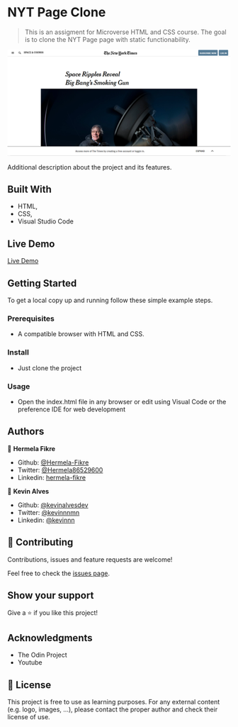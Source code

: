 # NYT Page Clone

> This is an assigment for Microverse HTML and CSS course. The goal is to clone the NYT Page page with static functionability.

![screenshot](./img/screenshot.png)

Additional description about the project and its features.

## Built With

- HTML,
- CSS,
- Visual Studio Code

## Live Demo

[Live Demo](https://raw.githack.com/Kevinalvesdev/NYT-article/NYT-Clone/index.html)

## Getting Started

To get a local copy up and running follow these simple example steps.

### Prerequisites

- A compatible browser with HTML and CSS. 

### Install

- Just clone the project

### Usage

- Open the index.html file in any browser or edit using Visual Code or the preference IDE for web development


## Authors

👤 **Hermela Fikre**

- Github: [@Hermela-Fikre](https://github.com/Hermela-Fikre)
- Twitter: [@Hermela86529600](https://twitter.com/Hermela86529600)
- Linkedin: [hermela-fikre](https://www.linkedin.com/in/hermela-fikre-1a969b156/)

👤 **Kevin Alves**

- Github: [@kevinalvesdev](https://github.com/Kevinalvesdev)
- Twitter: [@kevinnnmn](https://twitter.com/kevinnnmn)
- Linkedin: [@kevinnn](https://www.linkedin.com/in/kevinnn/)

## 🤝 Contributing

Contributions, issues and feature requests are welcome!

Feel free to check the [issues page](https://github.com/Hermela-Fikre/NYT-article/issues).

## Show your support

Give a ⭐️ if you like this project!

## Acknowledgments

- The Odin Project
- Youtube

## 📝 License

This project is free to use as learning purposes. For any external content (e.g. logo, images, ...), please contact the proper author and check their license of use.
